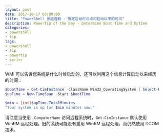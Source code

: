 ```yaml
---
layout: post
date: 2017-10-17 00:00:00
title: "PowerShell 技能连载 - 确定启动时间点和启动以来的时间"
description: PowerTip of the Day - Determine Boot Time and Uptime
categories:
- powershell
- tip
tags:
- powershell
- tip
- powertip
- series
---
```

WMI 可以告诉您系统是什么时候启动的，还可以利用这个信息计算启动以来经历的时间：

```powershell
$bootTime = Get-CimInstance -ClassName Win32_OperatingSystem | Select-Object -ExpandProperty LastBootupTime
$upTime = New-TimeSpan -Start $bootTime

$min = [int]$upTime.TotalMinutes
"Your system is up for $min minutes now."
```

请注意当使用 `-ComputerName` 访问远程系统时，`Get-CimInstance` 默认使用 WinRM 远程处理。旧的系统可能没有启用 WinRM 远程处理，而仍然使用 DCOM 技术。

<!--本文国际来源：[Determine Boot Time and Uptime](http://community.idera.com/powershell/powertips/b/tips/posts/determine-boot-time-and-uptime)-->

